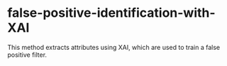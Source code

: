 # false-positive-identification-with-XAI
This method extracts attributes using XAI, which are used to train a false positive filter.
